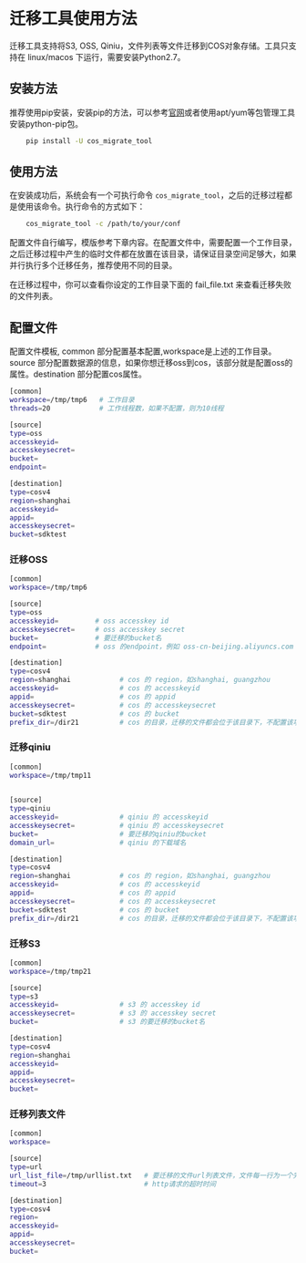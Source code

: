 # 迁移工具使用方法

迁移工具支持将S3, OSS, Qiniu，文件列表等文件迁移到COS对象存储。工具只支持在 linux/macos 下运行，需要安装Python2.7。

## 安装方法

推荐使用pip安装，安装pip的方法，可以参考[官网](https://pip.pypa.io/en/latest/installing/)或者使用apt/yum等包管理工具安装python-pip包。

```bash
    pip install -U cos_migrate_tool
```

## 使用方法

在安装成功后，系统会有一个可执行命令 `cos_migrate_tool`，之后的迁移过程都是使用该命令。执行命令的方式如下：

```bash
    cos_migrate_tool -c /path/to/your/conf
```

配置文件自行编写，模版参考下章内容。在配置文件中，需要配置一个工作目录，之后迁移过程中产生的临时文件都在放置在该目录，请保证目录空间足够大，如果并行执行多个迁移任务，推荐使用不同的目录。

在迁移过程中，你可以查看你设定的工作目录下面的 fail_file.txt 来查看迁移失败的文件列表。

## 配置文件

配置文件模板, common 部分配置基本配置,workspace是上述的工作目录。source 部分配置数据源的信息，如果你想迁移oss到cos，该部分就是配置oss的属性。destination 部分配置cos属性。

```bash
[common]
workspace=/tmp/tmp6   # 工作目录
threads=20            # 工作线程数，如果不配置，则为10线程

[source]
type=oss
accesskeyid=
accesskeysecret=
bucket=
endpoint=

[destination]
type=cosv4
region=shanghai
accesskeyid=
appid=
accesskeysecret=
bucket=sdktest
```

### 迁移OSS

```bash
[common]
workspace=/tmp/tmp6

[source]
type=oss
accesskeyid=         # oss accesskey id
accesskeysecret=     # oss accesskey secret
bucket=              # 要迁移的bucket名
endpoint=            # oss 的endpoint，例如 oss-cn-beijing.aliyuncs.com

[destination]
type=cosv4
region=shanghai            # cos 的 region，如shanghai, guangzhou
accesskeyid=               # cos 的 accesskeyid
appid=                     # cos 的 appid
accesskeysecret=           # cos 的 accesskeysecret
bucket=sdktest             # cos 的 bucket
prefix_dir=/dir21          # cos 的目录，迁移的文件都会位于该目录下，不配置该项则迁移到根目录
```

###  迁移qiniu

```bash
[common]
workspace=/tmp/tmp11
       

[source]
type=qiniu
accesskeyid=               # qiniu 的 accesskeyid
accesskeysecret=           # qiniu 的 accesskeysecret
bucket=                    # 要迁移的qiniu的bucket
domain_url=                # qiniu 的下载域名

[destination]
type=cosv4
region=shanghai            # cos 的 region，如shanghai, guangzhou
accesskeyid=               # cos 的 accesskeyid
appid=                     # cos 的 appid
accesskeysecret=           # cos 的 accesskeysecret
bucket=sdktest             # cos 的 bucket
prefix_dir=/dir21          # cos 的目录，迁移的文件都会位于该目录下，不配置该项则迁移到根目录
```

### 迁移S3

```bash
[common]
workspace=/tmp/tmp21

[source]
type=s3
accesskeyid=               # s3 的 accesskey id
accesskeysecret=           # s3 的 accesskey secret
bucket=                    # s3 的要迁移的bucket名

[destination]
type=cosv4
region=shanghai
accesskeyid=
appid=
accesskeysecret=
bucket=


```

### 迁移列表文件

```bash
[common]
workspace=

[source]
type=url
url_list_file=/tmp/urllist.txt   # 要迁移的文件url列表文件，文件每一行为一个完整的url
timeout=3                        # http请求的超时时间

[destination]
type=cosv4
region=
accesskeyid=
appid=
accesskeysecret=
bucket=
```
